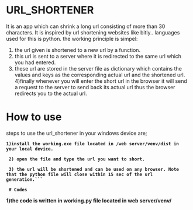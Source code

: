 # URL_SHORTENER
It is an app which can shrink a long url consisting of more than 30 characters. It is inspired by url shortening websites like bitly.. 
languages used for this is python.
the working principle is simpel:
1) the url given is shortened to a new url by a function.
2) this url is sent to a server where it is redirected to the same url which you had entered.
3) these url are stored in the server file as dictionary which contains the values and keys as the corresponding actual url and the shortened url.
4)finally whenever you will enter  the short url in the browser it will send a request to the server to send back its actual url thus the browser redirects you to the actual url.
# How to use
steps to use the url_shortener in your windows device are;<b>
 ```codetype
 1)install the working.exe file located in /web server/venv/dist in your local device.
 ```
```
 2) open the file and type the url you want to short.
 ```
```
 3) the url will be shortened and can be used on any browser. Note that the python file will close within 15 sec of the url generation.```
 
 # Codes
 ```
 1)the code is written in working.py file located in web server/venv/
 ```
 


